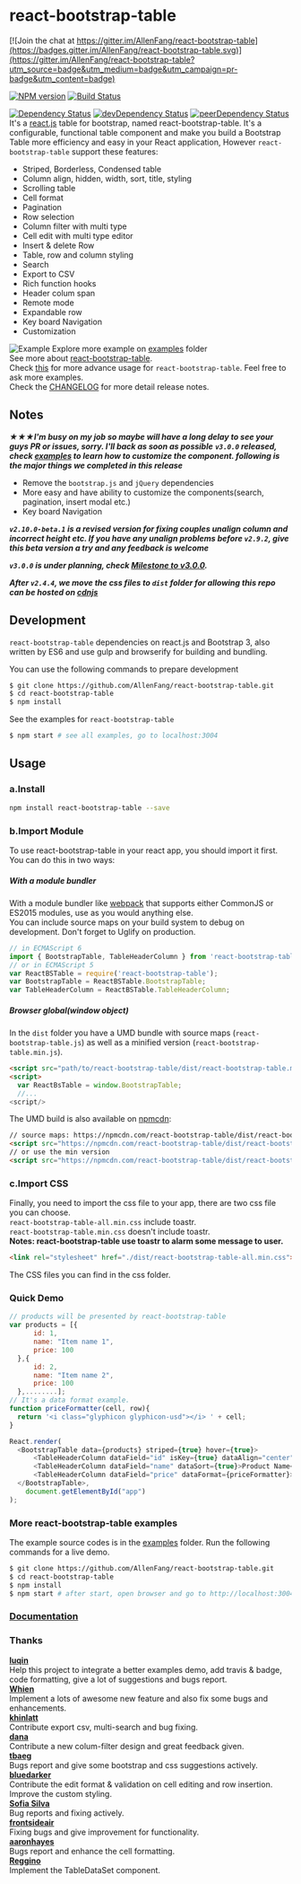 # react-bootstrap-table

[![Join the chat at https://gitter.im/AllenFang/react-bootstrap-table](https://badges.gitter.im/AllenFang/react-bootstrap-table.svg)](https://gitter.im/AllenFang/react-bootstrap-table?utm_source=badge&utm_medium=badge&utm_campaign=pr-badge&utm_content=badge)

[![NPM version][npm-badge]][npm] [![Build Status][travis-ci-image]][travis-ci-url]

[![Dependency Status][deps-badge]][deps]
[![devDependency Status][dev-deps-badge]][dev-deps]
[![peerDependency Status][peer-deps-badge]][peer-deps]   
It's a [react.js](http://facebook.github.io/react/) table for bootstrap, named react-bootstrap-table. It's a configurable, functional table component and make you build a Bootstrap Table more efficiency and easy in your React application, However ```react-bootstrap-table``` support these features:

- Striped, Borderless, Condensed table
- Column align, hidden, width, sort, title, styling
- Scrolling table
- Cell format
- Pagination
- Row selection
- Column filter with multi type
- Cell edit with multi type editor
- Insert & delete Row
- Table, row and column styling
- Search
- Export to CSV
- Rich function hooks
- Header colum span
- Remote mode
- Expandable row
- Key board Navigation
- Customization

![Example](http://i.imgur.com/Ov1wMse.png)
Explore more example on [examples](https://github.com/AllenFang/react-bootstrap-table/tree/master/examples/js) folder</br>
See more about [react-bootstrap-table](http://allenfang.github.io/react-bootstrap-table/index.html).</br>
Check [this](http://allenfang.github.io/react-bootstrap-table/advance.html) for more advance usage for ```react-bootstrap-table```. Feel free to ask more examples.</br>
Check the <a href='https://github.com/AllenFang/react-bootstrap-table/blob/master/CHANGELOG.md'>CHANGELOG</a> for more detail release notes.

## Notes
***★★★I'm busy on my job so maybe will have a long delay to see your guys PR or issues, sorry. I'll back as soon as possible***
***```v3.0.0``` released, check [examples](https://github.com/AllenFang/react-bootstrap-table/tree/v3.0.0-dev/examples/js/custom) to learn how to customize the component. following
is the major things we completed in this release***
- Remove the `bootstrap.js` and `jQuery` dependencies
- More easy and have ability to customize the components(search, pagination, insert modal etc.)
- Key board Navigation

***```v2.10.0-beta.1``` is a revised version for fixing couples unalign column and incorrect height etc. If you have any unalign problems before `v2.9.2`, give this beta version a try and any feedback is welcome***

***```v3.0.0``` is under planning, check [Milestone to v3.0.0](https://github.com/AllenFang/react-bootstrap-table/issues/497).<br/>***

***After ```v2.4.4```, we move the css files to ```dist``` folder for allowing this repo can be hosted on [cdnjs](https://github.com/cdnjs/cdnjs)<br/>***

## Development
```react-bootstrap-table``` dependencies on react.js and Bootstrap 3, also written by ES6 and use gulp and browserify for building and bundling.

You can use the following commands to prepare development
```bash
$ git clone https://github.com/AllenFang/react-bootstrap-table.git
$ cd react-bootstrap-table
$ npm install
```
See the examples for `react-bootstrap-table`
```bash
$ npm start # see all examples, go to localhost:3004
```

## Usage
### a.Install
```bash
npm install react-bootstrap-table --save
```

### b.Import Module
To use react-bootstrap-table in your react app, you should import it first.
You can do this in two ways:

##### With a module bundler
With a module bundler like [webpack](https://webpack.github.io/) that supports either CommonJS or ES2015 modules, use as you would anything else.  
You can include source maps on your build system to debug on development. Don't forget to Uglify on production.

```js
// in ECMAScript 6
import { BootstrapTable, TableHeaderColumn } from 'react-bootstrap-table';
// or in ECMAScript 5
var ReactBSTable = require('react-bootstrap-table');  
var BootstrapTable = ReactBSTable.BootstrapTable;
var TableHeaderColumn = ReactBSTable.TableHeaderColumn;
```
##### Browser global(window object)
In the `dist` folder you have a UMD bundle with source maps (`react-bootstrap-table.js`) as well as a minified version (`react-bootstrap-table.min.js`).

```html
<script src="path/to/react-bootstrap-table/dist/react-bootstrap-table.min.js" />
<script>
  var ReactBsTable = window.BootstrapTable;
  //...
<script/>
```

The UMD build is also available on [npmcdn](https://npmcdn.com):

```html
// source maps: https://npmcdn.com/react-bootstrap-table/dist/react-bootstrap-table.js.map
<script src="https://npmcdn.com/react-bootstrap-table/dist/react-bootstrap-table.js"></script>
// or use the min version
<script src="https://npmcdn.com/react-bootstrap-table/dist/react-bootstrap-table.min.js"></script>
```

### c.Import CSS
Finally, you need to import the css file to your app, there are two css file you can choose.</br>
```react-bootstrap-table-all.min.css``` include toastr.</br>```react-bootstrap-table.min.css``` doesn't include toastr.</br>
**Notes: react-bootstrap-table use toastr to alarm some message to user.**
```html
<link rel="stylesheet" href="./dist/react-bootstrap-table-all.min.css">
```
The CSS files you can find in the css folder.

### Quick Demo
```js
// products will be presented by react-bootstrap-table
var products = [{
      id: 1,
      name: "Item name 1",
      price: 100
  },{
      id: 2,
      name: "Item name 2",
      price: 100
  },........];
// It's a data format example.
function priceFormatter(cell, row){
  return '<i class="glyphicon glyphicon-usd"></i> ' + cell;
}

React.render(
  <BootstrapTable data={products} striped={true} hover={true}>
      <TableHeaderColumn dataField="id" isKey={true} dataAlign="center" dataSort={true}>Product ID</TableHeaderColumn>
      <TableHeaderColumn dataField="name" dataSort={true}>Product Name</TableHeaderColumn>
      <TableHeaderColumn dataField="price" dataFormat={priceFormatter}>Product Price</TableHeaderColumn>
  </BootstrapTable>,
	document.getElementById("app")
);
```
### More react-bootstrap-table examples
The example source codes is in the [examples](https://github.com/AllenFang/react-bootstrap-table/tree/master/examples) folder. Run  the following commands for a live demo.</br>
```bash
$ git clone https://github.com/AllenFang/react-bootstrap-table.git
$ cd react-bootstrap-table
$ npm install
$ npm start # after start, open browser and go to http://localhost:3004
```

### [Documentation](http://allenfang.github.io/react-bootstrap-table/docs.html)

### Thanks
**[luqin](https://github.com/luqin)**  
Help this project to integrate a better examples demo, add travis & badge, code formatting, give a lot of suggestions and bugs report.   
**[Whien](https://github.com/madeinfree)**  
Implement a lots of awesome new feature and also fix some bugs and enhancements.   
**[khinlatt](https://github.com/khinlatt)**  
Contribute export csv, multi-search and bug fixing.  
**[dana](https://github.com/dana2208)**  
Contribute a new colum-filter design and great feedback given.  
**[tbaeg](https://github.com/tbaeg)**  
Bugs report and give some bootstrap and css suggestions actively.  
**[bluedarker](https://github.com/bluedarker)**  
Contribute the edit format & validation on cell editing and row insertion. Improve the custom styling.  
**[Sofia Silva](https://github.com/staminaloops)**  
Bug reports and fixing actively.  
**[frontsideair](https://github.com/frontsideair)**  
Fixing bugs and give improvement for functionality.  
**[aaronhayes](https://github.com/aaronhayes)**  
Bugs report and enhance the cell formatting.  
**[Reggino](https://github.com/Reggino)**  
Implement the TableDataSet component.  

[npm-badge]: http://badge.fury.io/js/react-bootstrap-table.svg
[npm]: http://badge.fury.io/js/react-bootstrap-table

[deps-badge]: https://david-dm.org/AllenFang/react-bootstrap-table.svg
[deps]: https://david-dm.org/AllenFang/react-bootstrap-table

[dev-deps-badge]: https://david-dm.org/AllenFang/react-bootstrap-table/dev-status.svg
[dev-deps]: https://david-dm.org/AllenFang/react-bootstrap-table#info=devDependencies

[peer-deps-badge]: https://david-dm.org/AllenFang/react-bootstrap-table/peer-status.svg
[peer-deps]: https://david-dm.org/AllenFang/react-bootstrap-table#info=peerDependencies

[travis-ci-image]: https://travis-ci.org/AllenFang/react-bootstrap-table.svg
[travis-ci-url]: https://travis-ci.org/AllenFang/react-bootstrap-table
